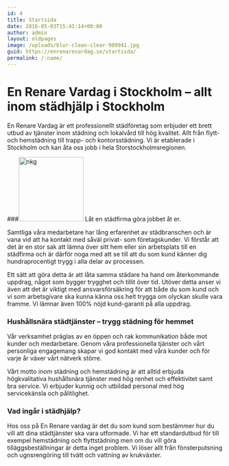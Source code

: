 ```yaml
---
id: 4
title: Startsida
date: 2016-05-03T15:41:14+00:00
author: admin
layout: oldpages
image: /uploads/blur-clean-clear-989941.jpg
guid: https://enrenarevardag.se/startsida/
permalink: /:name/
---
```

# En Renare Vardag i Stockholm – allt inom städhjälp i Stockholm

En Renare Vardag är ett professionellt städföretag som erbjuder ett brett utbud av tjänster inom städning och lokalvård till hög kvalitet. Allt från flytt- och hemstädning till trapp- och kontorsstädning. Vi är etablerade i Stockholm och kan åta oss jobb i hela Storstockholmsregionen.

###<img class="size-full wp-image-83 alignright hidden-xs" src="https://enrenarevardag.se/wp-content/uploads/2016/05/nkg.png" alt="nkg" width="151" height="150" srcset="https://enrenarevardag.se/wp-content/uploads/2016/05/nkg.png 151w, https://enrenarevardag.se/wp-content/uploads/2016/05/nkg-150x150.png 150w, https://enrenarevardag.se/wp-content/uploads/2016/05/nkg-125x125.png 125w" sizes="(max-width: 151px) 100vw, 151px" /> Låt en städfirma göra jobbet åt er.

Samtliga våra medarbetare har lång erfarenhet av städbranschen och är vana vid att ha kontakt med såväl privat- som företagskunder. Vi förstår att det är en stor sak att lämna över sitt hem eller sin arbetsplats till en städfirma och är därför noga med att se till att du som kund känner dig hundraprocentigt trygg i alla delar av processen.

Ett sätt att göra detta är att låta samma städare ha hand om återkommande uppdrag, något som bygger trygghet och tillit över tid. Utöver detta anser vi även att det är viktigt med ansvarsförsäkring för att både du som kund och vi som arbetsgivare ska kunna känna oss helt trygga om olyckan skulle vara framme. Vi lämnar även 100% nöjd kund-garanti på alla uppdrag.

### Hushållsnära städtjänster – trygg städning för hemmet

Vår verksamhet präglas av en öppen och rak kommunikation både mot kunder och medarbetare. Genom våra professionella tjänster och vårt personliga engagemang skapar vi god kontakt med våra kunder och för varje år växer vårt nätverk större.

Vårt motto inom städning och hemstädning är att alltid erbjuda högkvalitativa hushållsnära tjänster med hög renhet och effektivitet samt bra service. Vi erbjuder kunnig och utbildad personal med hög servicekänsla och pålitlighet.

### Vad ingår i städhjälp?

Hos oss på En Renare vardag är det du som kund som bestämmer hur du vill att dina städtjänster ska vara utformade. Vi har ett standardutbud för till exempel hemstädning och flyttstädning men om du vill göra tilläggsbeställningar är detta inget problem. Vi löser allt från fönsterputsning och ugnsrengöring till tvätt och vattning av krukväxter.